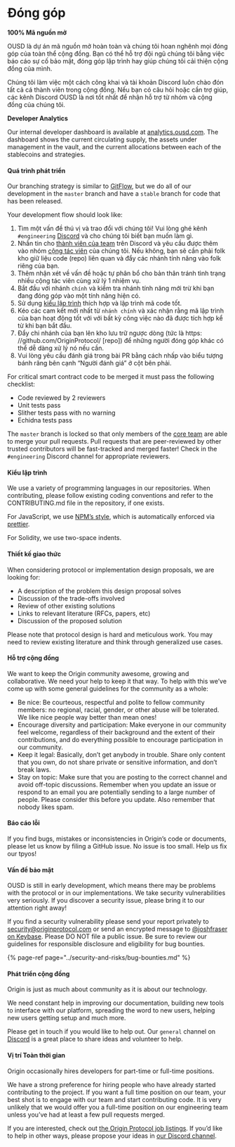 # Đóng góp

**100% Mã nguồn mở**

OUSD là dự án mã nguồn mở hoàn toàn và chúng tôi hoan nghênh mọi đóng góp của toàn thể cộng đồng. Bạn có thể hỗ trợ đội ngũ chúng tôi bằng việc báo cáo sự cố bảo mật, đóng góp lập trình hay giúp chúng tôi cải thiện cộng đồng của mình.

Chúng tôi làm việc một cách công khai và tài khoản Discord luôn chào đón tất cả cá thành viên trong cộng đồng. Nếu bạn có câu hỏi hoặc cần trợ giúp, các kênh Discord OUSD là nơi tốt nhất để nhận hỗ trợ từ nhóm và cộng đồng của chúng tôi.

**Developer Analytics**

Our internal developer dashboard is available at [analytics.ousd.com](https://analytics.ousd.com). The dashboard shows the current circulating supply, the assets under management in the vault, and the current allocations between each of the stablecoins and strategies.

#### Quá trình phát triển

Our branching strategy is similar to [GitFlow](http://nvie.com/posts/a-successful-git-branching-model/), but we do all of our development in the `master` branch and have a `stable` branch for code that has been released.

Your development flow should look like:

1. Tìm một vấn đề thú vị và trao đổi với chúng tôi! Vui lòng ghé kênh `#engineering` [Discord](https://discord.gg/jyxpUSe) và cho chúng tôi biết bạn muốn làm gì.
2. Nhắn tin cho [thành viên của team](https://github.com/orgs/OriginProtocol/teams/core/members) trên Discord và yêu cầu được thêm vào nhóm [cộng tác viên](https://github.com/orgs/OriginProtocol/teams/contributors) của chúng tôi. Nếu không, bạn sẽ cần phải folk kho giữ liệu code (repo) liên quan và đẩy các nhánh tính năng vào folk riêng của bạn.
3. Thêm nhận xét về vấn đề hoặc tự phân bổ cho bản thân tránh tình trạng nhiều cộng tác viên cùng xử lý 1 nhiệm vụ.
4. Bắt đầu với nhánh `chính` và kiểm tra nhánh tính năng mới trừ khi bạn đang đóng góp vào một tính năng hiện có.
5. Sử dụng [kiểu lập trình](https://docs.originprotocol.com/guides/getting_started/contributing.html#contributing-email-coding-style) thích hợp và lập trình mã code tốt.
6. Kéo các cam kết mới nhất từ `nhánh chính` và xác nhận rằng mã lập trình của bạn hoạt động tốt với với bất kỳ công việc nào đã được tích hợp kể từ khi bạn bắt đầu.
7. Đẩy chi nhánh của bạn lên kho lưu trữ ngược dòng (tức là https: //github.com/OriginProtocol/ [repo]) để những người đóng góp khác có thể dễ dàng xử lý nó nếu cần.
8. Vui lòng yêu cầu đánh giá trong bài PR bằng cách nhấp vào biểu tượng bánh răng bên cạnh “Người đánh giá” ở cột bên phải.

For critical smart contract code to be merged it must pass the following checklist:

*  Code reviewed by 2 reviewers
*  Unit tests pass
*  Slither tests pass with no warning
*  Echidna tests pass

The `master` branch is locked so that only members of the [core team](https://github.com/orgs/OriginProtocol/teams/core) are able to merge your pull requests. Pull requests that are peer-reviewed by other trusted contributors will be fast-tracked and merged faster! Check in the `#engineering` Discord channel for appropriate reviewers.

#### Kiểu lập trình

We use a variety of programming languages in our repositories. When contributing, please follow existing coding conventions and refer to the CONTRIBUTING.md file in the repository, if one exists.

For JavaScript, we use [NPM’s style](https://docs.npmjs.com/misc/coding-style), which is automatically enforced via [prettier](https://prettier.io/).

For Solidity, we use two-space indents.

#### Thiết kế giao thức

When considering protocol or implementation design proposals, we are looking for:

* A description of the problem this design proposal solves
* Discussion of the trade-offs involved
* Review of other existing solutions
* Links to relevant literature \(RFCs, papers, etc\)
* Discussion of the proposed solution

Please note that protocol design is hard and meticulous work. You may need to review existing literature and think through generalized use cases.

#### Hỗ trợ cộng đồng

We want to keep the Origin community awesome, growing and collaborative. We need your help to keep it that way. To help with this we’ve come up with some general guidelines for the community as a whole:

* Be nice: Be courteous, respectful and polite to fellow community members: no regional, racial, gender, or other abuse will be tolerated. We like nice people way better than mean ones!
* Encourage diversity and participation: Make everyone in our community feel welcome, regardless of their background and the extent of their contributions, and do everything possible to encourage participation in our community.
* Keep it legal: Basically, don’t get anybody in trouble. Share only content that you own, do not share private or sensitive information, and don’t break laws.
* Stay on topic: Make sure that you are posting to the correct channel and avoid off-topic discussions. Remember when you update an issue or respond to an email you are potentially sending to a large number of people. Please consider this before you update. Also remember that nobody likes spam.

#### Báo cáo lỗi

If you find bugs, mistakes or inconsistencies in Origin’s code or documents, please let us know by filing a GitHub issue. No issue is too small. Help us fix our tpyos!

#### Vấn đề bảo mật

OUSD is still in early development, which means there may be problems with the protocol or in our implementations. We take security vulnerabilities very seriously. If you discover a security issue, please bring it to our attention right away!

If you find a security vulnerability please send your report privately to [security@originprotocol.com](mailto:security@originprotocol.com) or send an encrypted message to [@joshfraser on Keybase](https://keybase.io/joshfraser). Please DO NOT file a public issue. Be sure to review our guidelines for responsible disclosure and eligibility for bug bounties.

{% page-ref page="../security-and-risks/bug-bounties.md" %}

#### **Phát triển cộng đồng**

Origin is just as much about community as it is about our technology.

We need constant help in improving our documentation, building new tools to interface with our platform, spreading the word to new users, helping new users getting setup and much more.

Please get in touch if you would like to help out. Our `general` channel on [Discord](https://www.originprotocol.com/discord) is a great place to share ideas and volunteer to help.

#### Vị trí Toàn thời gian

Origin occasionally hires developers for part-time or full-time positions.

We have a strong preference for hiring people who have already started contributing to the project. If you want a full time position on our team, your best shot is to engage with our team and start contributing code. It is very unlikely that we would offer you a full-time position on our engineering team unless you’ve had at least a few pull requests merged.

If you are interested, check out [the Origin Protocol job listings](https://angel.co/originprotocol/jobs). If you’d like to help in other ways, please propose your ideas in [our Discord channel](https://www.originprotocol.com/discord).



